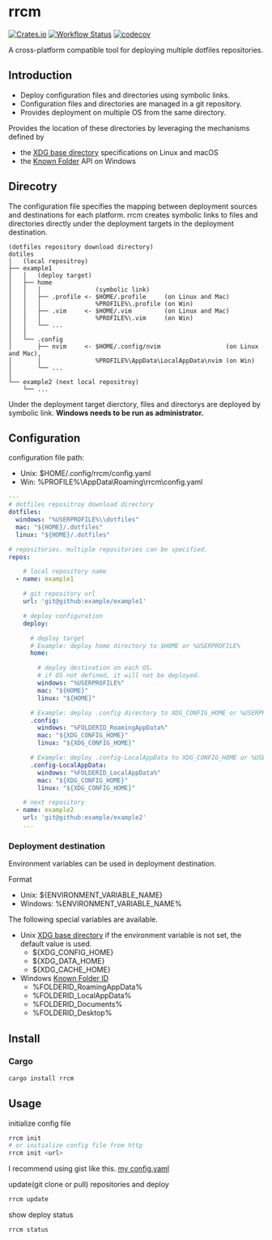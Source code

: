 # rrcm
[![Crates.io](https://img.shields.io/crates/v/rrcm.svg)](https://crates.io/crates/rrcm)
[![Workflow Status](https://github.com/mizuki0629/rrcm/workflows/Test/badge.svg)](https://github.com/mizuki0629/rrcm/actions?query=workflow%3A%22Test%22)
[![codecov](https://codecov.io/gh/mizuki0629/rrcm/branch/master/graph/badge.svg?token=IVPHQ5UQIL)](https://codecov.io/gh/mizuki0629/rrcm)

A cross-platform compatible tool for deploying multiple dotfiles repositories.

## Introduction
- Deploy configuration files and directories using symbolic links.
- Configuration files and directories are managed in a git repository.
- Provides deployment on multiple OS from the same directory.

Provides the location of these directories by leveraging the mechanisms defined by
- the [XDG base directory](https://standards.freedesktop.org/basedir-spec/basedir-spec-latest.html)  specifications on Linux and macOS
- the [Known Folder](https://msdn.microsoft.com/en-us/library/windows/desktop/dd378457.aspx) API on Windows

## Direcotry
The configuration file specifies the mapping between deployment sources and destinations for each platform.
rrcm creates symbolic links to files and directories directly under the deployment targets in the deployment destination.
```
(dotfiles repository download directory)
dotiles
│   (local repositroy)
├── example1
│   │   (deploy target)
│   ├── home
│   │   │               (symbolic link)
│   │   ├── .profile <- $HOME/.profile     (on Linux and Mac)
│   │   │               %PROFILE%\.profile (on Win)
│   │   ├── .vim     <- $HOME/.vim         (on Linux and Mac)
│   │   │               %PROFILE%\.vim     (on Win)
│   │   └── ...
│   │
│   └── .config
│       ├── nvim     <- $HOME/.config/nvim                  (on Linux and Mac),
│       │               %PROFILE%\AppData\LocalAppData\nvim (on Win)
│       └── ...
│
└── example2 (next local repositroy)
    └── ...
```
Under the deployment target dierctory, files and directorys are deployed by symbolic link.
**Windows needs to be run as administrator.**


## Configuration
configuration file path:
- Unix: $HOME/.config/rrcm/config.yaml
- Win: %PROFILE%\AppData\Roaming\rrcm\config.yaml
```yaml
---
# dotfiles repositroy download directory
dotfiles:
  windows: "%USERPROFILE%\\dotfiles"
  mac: "${HOME}/.dotfiles"
  linux: "${HOME}/.dotfiles"

# repositories. multiple repositories can be specified.
repos:

    # local repository name
  - name: example1

    # git repository url
    url: 'git@github:example/example1'

    # deploy configuration
    deploy:

      # deploy target
      # Example: deploy home directory to $HOME or %USERPROFILE%
      home:

        # deploy destination on each OS.
        # if OS not defined, it will not be deployed.
        windows: "%USERPROFILE%"
        mac: "${HOME}"
        linux: "${HOME}"

      # Example: deploy .config directory to XDG_CONFIG_HOME or %USERPROFILE%\AppData\Roaming
      .config:
        windows: "%FOLDERID_RoamingAppData%"
        mac: "${XDG_CONFIG_HOME}"
        linux: "${XDG_CONFIG_HOME}"

      # Example: deploy .config-LocalAppData to XDG_CONFIG_HOME or %USERPROFILE%\AppData\Local
      .config-LocalAppData:
        windows: "%FOLDERID_LocalAppData%"
        mac: "${XDG_CONFIG_HOME}"
        linux: "${XDG_CONFIG_HOME}"

    # next repository
  - name: example2
    url: 'git@github:example/example2'
    ...
```

### Deployment destination
Environment variables can be used in deployment destination.

Format
- Unix: ${ENVIRONMENT_VARIABLE_NAME}
- Windows: %ENVIRONMENT_VARIABLE_NAME%

The following special variables are available.
- Unix [XDG base directory](https://specifications.freedesktop.org/basedir-spec/basedir-spec-latest.html)
    if the environment variable is not set, the default value is used.
    - ${XDG_CONFIG_HOME}
    - ${XDG_DATA_HOME}
    - ${XDG_CACHE_HOME}
- Windows [Known Folder ID](https://docs.microsoft.com/en-us/windows/win32/shell/knownfolderid)
    - %FOLDERID_RoamingAppData%
    - %FOLDERID_LocalAppData%
    - %FOLDERID_Documents%
    - %FOLDERID_Desktop%

## Install
### Cargo
```sh
cargo install rrcm
```

## Usage
initialize config file
```sh
rrcm init
# or initialize config file from http
rrcm init <url>
```
I recommend using gist like this.
[my config.yaml](https://gist.github.com/mizuki0629/1f7e73703b09551610b18392e375bd73)

update(git clone or pull) repositories and deploy
```sh
rrcm update
```

show deploy status
```sh
rrcm status
```

